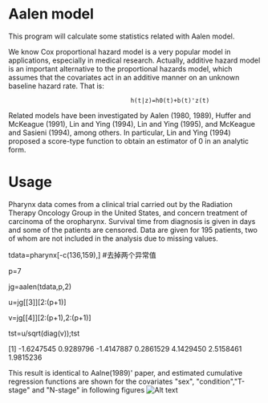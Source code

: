 Aalen model
===================

This program will calculate some statistics related with Aalen model.

We know Cox proportional hazard model is a very popular model in applications, especially in medical research.
Actually, additive hazard model is  an important alternative to the proportional hazards model, which assumes that the covariates act in an additive manner on an unknown baseline hazard rate. That is:

                                      h(t|z)=h0(t)+b(t)'z(t)
                                      
Related models have been investigated by Aalen (1980, 1989), Huffer and McKeague (1991), Lin and Ying (1994), Lin and Ying
(1995), and McKeague and Sasieni (1994), among others. In particular, Lin and Ying (1994)
proposed a score-type function to obtain an estimator of 0 in an analytic form.


Usage
==========
Pharynx data comes from a clinical trial carried out by the Radiation Therapy Oncology Group in the United States, and
concern treatment of carcinoma of the oropharynx. Survival time from diagnosis is given in days and some of the patients are censored. Data are given for 195 patients, two of whom are not included in the analysis due to missing
values.


tdata=pharynx[-c(136,159),]  #去掉两个异常值

p=7

jg=aalen(tdata,p,2) 

u=jg[[3]][2:(p+1)]  

v=jg[[4]][2:(p+1),2:(p+1)] 

tst=u/sqrt(diag(v));tst  

[1] -1.6247545  0.9289796 -1.4147887  0.2861529  4.1429450  2.5158461  1.9815236


This result is identical to Aalne(1989)' paper, and estimated cumulative regression functions are shown for the covariates "sex", "condition","T-stage" and "N-stage" in following figures
![Alt text](/C:\Users\czq\Desktop/to/Rplot1.jpeg "sex")








